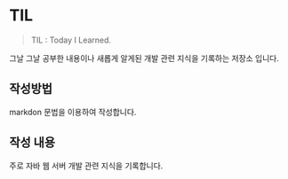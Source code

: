 # TIL
> TIL : Today I Learned. 

그날 그날 공부한 내용이나 새롭게 알게된 개발 관련 지식을 기록하는 저장소 입니다. 

## 작성방법
markdon 문법을 이용하여 작성합니다.

## 작성 내용
주로 자바 웹 서버 개발 관련 지식을 기록합니다.
